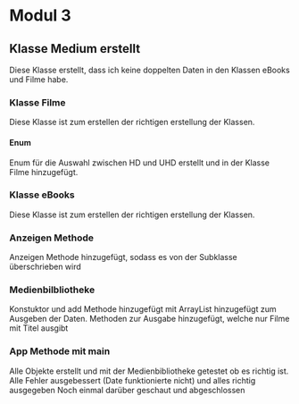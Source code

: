 # Modul 3

## Klasse Medium erstellt

Diese Klasse erstellt, dass ich keine doppelten Daten in den Klassen eBooks und Filme habe.

### Klasse Filme
Diese Klasse ist zum erstellen der richtigen erstellung der Klassen.

#### Enum
Enum für die Auswahl zwischen HD und UHD erstellt und in der Klasse Filme hinzugefügt.

### Klasse eBooks
Diese Klasse ist zum erstellen der richtigen erstellung der Klassen.

### Anzeigen Methode
Anzeigen Methode hinzugefügt, sodass es von der Subklasse überschrieben wird

### Medienbilbliotheke
Konstuktor und add Methode hinzugefügt mit ArrayList hinzugefügt zum Ausgeben der Daten.
Methoden zur Ausgabe hinzugefügt, welche nur Filme mit Titel ausgibt

### App Methode mit main
Alle Objekte erstellt und mit der Medienbibliotheke getestet ob es richtig ist. 
Alle Fehler ausgebessert (Date funktionierte nicht) und alles richtig ausgegeben
Noch einmal darüber geschaut und abgeschlossen